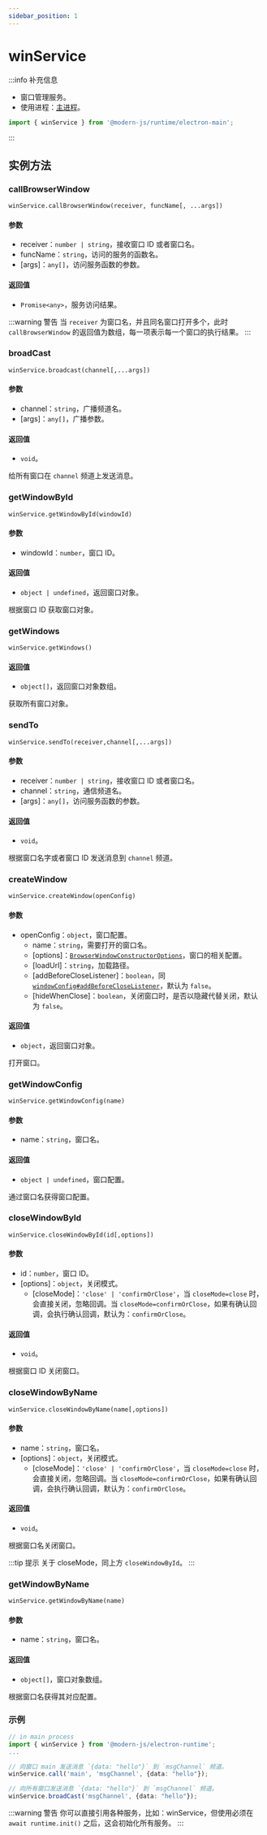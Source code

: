 ```yaml
---
sidebar_position: 1
---
```


# winService

:::info 补充信息
* 窗口管理服务。
* 使用进程：[主进程](/docs/guides/features/electron/basic#主进程)。

```ts
import { winService } from '@modern-js/runtime/electron-main';
```
:::

## 实例方法

### callBrowserWindow

`winService.callBrowserWindow(receiver, funcName[, ...args])`

#### 参数

- receiver：`number | string`，接收窗口 ID 或者窗口名。
- funcName：`string`，访问的服务的函数名。
- [args]：`any[]`，访问服务函数的参数。

#### 返回值
- `Promise<any>`，服务访问结果。

:::warning 警告
当 `receiver` 为窗口名，并且同名窗口打开多个，此时 `callBrowserWindow` 的返回值为数组，每一项表示每一个窗口的执行结果。
:::


### broadCast

`winService.broadcast(channel[,...args])`

#### 参数
- channel：`string`，广播频道名。
- [args]：`any[]`，广播参数。

#### 返回值
- `void`。

给所有窗口在 `channel` 频道上发送消息。


### getWindowById

`winService.getWindowById(windowId)`

#### 参数

- windowId：`number`，窗口 ID。

#### 返回值
- `object | undefined`，返回窗口对象。

根据窗口 ID 获取窗口对象。

### getWindows

`winService.getWindows()`

#### 返回值
- `object[]`，返回窗口对象数组。


获取所有窗口对象。

### sendTo

`winService.sendTo(receiver,channel[,...args])`

#### 参数

- receiver：`number | string`，接收窗口 ID 或者窗口名。
- channel：`string`，通信频道名。
- [args]：`any[]`，访问服务函数的参数。

#### 返回值
- `void`。

根据窗口名字或者窗口 ID 发送消息到 `channel` 频道。

### createWindow

`winService.createWindow(openConfig)`

#### 参数
- openConfig：`object`，窗口配置。
  - name：`string`，需要打开的窗口名。
  - [options]：[`BrowserWindowConstructorOptions`](https://www.electronjs.org/zh/docs/latest/api/browser-window#new-browserwindowoptions)，窗口的相关配置。
  - [loadUrl]：`string`，加载路径。
  - [addBeforeCloseListener]：`boolean`，同[`windowConfig#addBeforeCloseListener`](/docs/apis/app/runtime/electron/main-process/window-config)，默认为 `false`。
  - [hideWhenClose]：`boolean`，关闭窗口时，是否以隐藏代替关闭，默认为 `false`。


#### 返回值
- `object`，返回窗口对象。

打开窗口。

### getWindowConfig

`winService.getWindowConfig(name)`
#### 参数
- name：`string`，窗口名。

#### 返回值
- `object | undefined`，窗口配置。

通过窗口名获得窗口配置。

### closeWindowById

`winService.closeWindowById(id[,options])`

#### 参数
- id：`number`，窗口 ID。
- [options]：`object`，关闭模式。
  - [closeMode]：`'close' | 'confirmOrClose'`，当 `closeMode=close` 时，会直接关闭，忽略回调。当 `closeMode=confirmOrClose`，如果有确认回调，会执行确认回调，默认为：`confirmOrClose`。
#### 返回值
- `void`。

根据窗口 ID 关闭窗口。


### closeWindowByName

`winService.closeWindowByName(name[,options])`
#### 参数
- name：`string`，窗口名。
- [options]：`object`，关闭模式。
  - [closeMode]：`'close' | 'confirmOrClose'`，当 `closeMode=close` 时，会直接关闭，忽略回调。当 `closeMode=confirmOrClose`，如果有确认回调，会执行确认回调，默认为：`confirmOrClose`。
#### 返回值
- `void`。

根据窗口名关闭窗口。

:::tip 提示
关于 closeMode，同上方 `closeWindowById`。
:::

### getWindowByName

`winService.getWindowByName(name)`
#### 参数

- name：`string`，窗口名。
#### 返回值
- `object[]`，窗口对象数组。

根据窗口名获得其对应配置。

### 示例

```ts
// in main process
import { winService } from '@modern-js/electron-runtime';
...

// 向窗口 main 发送消息 `{data: "hello"}` 到 `msgChannel` 频道。
winService.call('main', 'msgChannel', {data: "hello"});

// 向所有窗口发送消息 `{data: "hello"}` 到 `msgChannel` 频道。
winService.broadCast('msgChannel', {data: "hello"});
```
:::warning 警告
你可以直接引用各种服务，比如：winService，但使用必须在 `await runtime.init()` 之后，这会初始化所有服务。
:::
